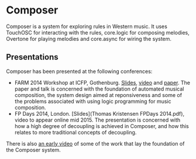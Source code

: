 # Composer

Composer is a system for exploring rules in Western music. It uses
TouchOSC for interacting with the rules, core.logic for composing
melodies, Overtone for playing melodies and core.async for wiring the
system.

## Presentations

Composer has been presented at the following conferences:

- FARM 2014 Workshop at ICFP,
  Gothenburg. [Slides](http://functional-art.org/2014/ThomasGKristensen.pdf),
  [video](https://www.youtube.com/watch?v=Y12tGSrJjc4) and
  [paper](http://dl.acm.org/citation.cfm?id=2633646). The paper and talk
  is concerned with the foundation of automated musical composition, the
  system design aimed at reponsiveness and some of the problems
  associated with using logic programming for music composition.
- FP Days 2014, London. [Slides](Thomas Kristensen FPDays 2014.pdf),
  video to appear online mid 2015. The presentation is concerned with
  how a high degree of decoupling is achieved in Composer, and how this
  relates to more traditional concepts of decoupling.

There is also [an early video](http://vimeo.com/55677313) of some of the
work that lay the foundation of the Composer system.
